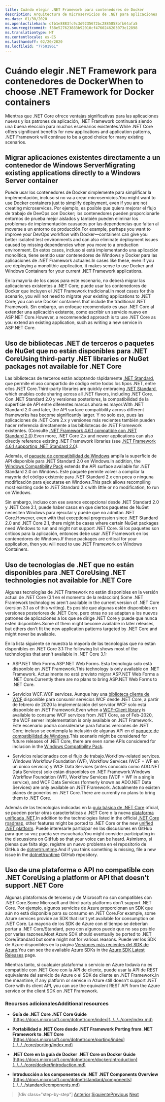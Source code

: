```yaml
---
title: Cuándo elegir .NET Framework para contenedores de Docker
description: Arquitectura de microservicios de .NET para aplicaciones .NET en contenedor | Cuándo elegir .NET Framework para contenedores de Docker
ms.date: 01/30/2020
ms.openlocfilehash: dfb1e8883fc9c3d9235672bc2885858bfb64afa5
ms.sourcegitcommit: f38e527623883b92010cf4760246203073e12898
ms.translationtype: HT
ms.contentlocale: es-ES
ms.lasthandoff: 02/20/2020
ms.locfileid: "77501961"
---
```

# <a name="when-to-choose-net-framework-for-docker-containers"></a><span data-ttu-id="ec44c-103">Cuándo elegir .NET Framework para contenedores de Docker</span><span class="sxs-lookup"><span data-stu-id="ec44c-103">When to choose .NET Framework for Docker containers</span></span>

<span data-ttu-id="ec44c-104">Mientras que .NET Core ofrece ventajas significativas para las aplicaciones nuevas y los patrones de aplicación, .NET Framework continuará siendo una buena elección para muchos escenarios existentes.</span><span class="sxs-lookup"><span data-stu-id="ec44c-104">While .NET Core offers significant benefits for new applications and application patterns, .NET Framework will continue to be a good choice for many existing scenarios.</span></span>

## <a name="migrating-existing-applications-directly-to-a-windows-server-container"></a><span data-ttu-id="ec44c-105">Migrar aplicaciones existentes directamente a un contenedor de Windows Server</span><span class="sxs-lookup"><span data-stu-id="ec44c-105">Migrating existing applications directly to a Windows Server container</span></span>

<span data-ttu-id="ec44c-106">Puede usar los contenedores de Docker simplemente para simplificar la implementación, incluso si no va a crear microservicios.</span><span class="sxs-lookup"><span data-stu-id="ec44c-106">You might want to use Docker containers just to simplify deployment, even if you are not creating microservices.</span></span> <span data-ttu-id="ec44c-107">Por ejemplo, es posible que quiera mejorar el flujo de trabajo de DevOps con Docker; los contenedores pueden proporcionarle entornos de prueba mejor aislados y también pueden eliminar los problemas de implementación causados por las dependencias que faltan al moverse a un entorno de producción.</span><span class="sxs-lookup"><span data-stu-id="ec44c-107">For example, perhaps you want to improve your DevOps workflow with Docker—containers can give you better isolated test environments and can also eliminate deployment issues caused by missing dependencies when you move to a production environment.</span></span> <span data-ttu-id="ec44c-108">En estos casos, incluso si está implementando una aplicación monolítica, tiene sentido usar contenedores de Windows y Docker para las aplicaciones de .NET Framework actuales.</span><span class="sxs-lookup"><span data-stu-id="ec44c-108">In cases like these, even if you are deploying a monolithic application, it makes sense to use Docker and Windows Containers for your current .NET Framework applications.</span></span>

<span data-ttu-id="ec44c-109">En la mayoría de los casos para este escenario, no deberá migrar las aplicaciones existentes a .NET Core; puede usar los contenedores de Docker que incluyen el .NET Framework tradicional.</span><span class="sxs-lookup"><span data-stu-id="ec44c-109">In most cases for this scenario, you will not need to migrate your existing applications to .NET Core; you can use Docker containers that include the traditional .NET Framework.</span></span> <span data-ttu-id="ec44c-110">Sin embargo, un enfoque recomendado es usar .NET Core al extender una aplicación existente, como escribir un servicio nuevo en ASP.NET Core.</span><span class="sxs-lookup"><span data-stu-id="ec44c-110">However, a recommended approach is to use .NET Core as you extend an existing application, such as writing a new service in ASP.NET Core.</span></span>

## <a name="using-third-party-net-libraries-or-nuget-packages-not-available-for-net-core"></a><span data-ttu-id="ec44c-111">Uso de bibliotecas .NET de terceros o paquetes de NuGet que no están disponibles para .NET Core</span><span class="sxs-lookup"><span data-stu-id="ec44c-111">Using third-party .NET libraries or NuGet packages not available for .NET Core</span></span>

<span data-ttu-id="ec44c-112">Las bibliotecas de terceros están adoptando rápidamente [.NET Standard](../../../standard/net-standard.md), que permite el uso compartido de código entre todos los tipos .NET, entre ellos .NET Core.</span><span class="sxs-lookup"><span data-stu-id="ec44c-112">Third-party libraries are quickly embracing [.NET Standard](../../../standard/net-standard.md), which enables code sharing across all .NET flavors, including .NET Core.</span></span> <span data-ttu-id="ec44c-113">Con .NET Standard 2.0 y versiones posteriores, la compatibilidad de la superficie de API entre diferentes marcos ahora es mayor.</span><span class="sxs-lookup"><span data-stu-id="ec44c-113">With .NET Standard 2.0 and later, the API surface compatibility across different frameworks has become significantly larger.</span></span> <span data-ttu-id="ec44c-114">Y no solo eso, pues las aplicaciones de .NET Core 2.x y versiones más recientes también pueden hacer referencia directamente a las bibliotecas de .NET Framework existentes. (Consulte [.NET Framework 4.6.1 compatible con .NET Standard 2.0](https://github.com/dotnet/standard/blob/master/docs/planning/netstandard-2.0/README.md#net-framework-461-supporting-net-standard-20)).</span><span class="sxs-lookup"><span data-stu-id="ec44c-114">Even more, .NET Core 2.x and newer applications can also directly reference existing .NET Framework libraries (see [.NET Framework 4.6.1 supporting .NET Standard 2.0](https://github.com/dotnet/standard/blob/master/docs/planning/netstandard-2.0/README.md#net-framework-461-supporting-net-standard-20)).</span></span>

<span data-ttu-id="ec44c-115">Además, el [paquete de compatibilidad de Windows](../../../core/porting/windows-compat-pack.md) amplía la superficie de API disponible para .NET Standard 2.0 en Windows.</span><span class="sxs-lookup"><span data-stu-id="ec44c-115">In addition, the [Windows Compatibility Pack](../../../core/porting/windows-compat-pack.md) extends the API surface available for .NET Standard 2.0 on Windows.</span></span> <span data-ttu-id="ec44c-116">Este paquete permite volver a compilar la mayoría del código existente para .NET Standard 2.x con poca o ninguna modificación para ejecutarse en Windows.</span><span class="sxs-lookup"><span data-stu-id="ec44c-116">This pack allows recompiling most existing code to .NET Standard 2.x with little or no modification, to run on Windows.</span></span>

<span data-ttu-id="ec44c-117">Sin embargo, incluso con ese avance excepcional desde .NET Standard 2.0 y .NET Core 2.1, puede haber casos en que ciertos paquetes de NuGet necesiten Windows para ejecutar y puede que no admitan .NET Core.</span><span class="sxs-lookup"><span data-stu-id="ec44c-117">However, even with that exceptional progression since .NET Standard 2.0 and .NET Core 2.1, there might be cases where certain NuGet packages need Windows to run and might not support .NET Core.</span></span> <span data-ttu-id="ec44c-118">Si los paquetes son críticos para la aplicación, entonces debe usar .NET Framework en los contenedores de Windows.</span><span class="sxs-lookup"><span data-stu-id="ec44c-118">If those packages are critical for your application, then you will need to use .NET Framework on Windows Containers.</span></span>

## <a name="using-net-technologies-not-available-for-net-core"></a><span data-ttu-id="ec44c-119">Uso de tecnologías de .NET que no están disponibles para .NET Core</span><span class="sxs-lookup"><span data-stu-id="ec44c-119">Using .NET technologies not available for .NET Core</span></span>

<span data-ttu-id="ec44c-120">Algunas tecnologías de .NET Framework no están disponibles en la versión actual de .NET Core (3.1 en el momento de la redacción).</span><span class="sxs-lookup"><span data-stu-id="ec44c-120">Some .NET Framework technologies aren't available in the current version of .NET Core (version 3.1 as of this writing).</span></span> <span data-ttu-id="ec44c-121">Es posible que algunas estén disponibles en versiones posteriores de .NET Core, pero otras no se adaptan a los nuevos patrones de aplicaciones a los que se dirige .NET Core y puede que nunca estén disponibles.</span><span class="sxs-lookup"><span data-stu-id="ec44c-121">Some of them might become available in later releases, but others don't fit the new application patterns targeted by .NET Core and might never be available.</span></span>

<span data-ttu-id="ec44c-122">En la lista siguiente se muestra la mayoría de las tecnologías que no están disponibles en .NET Core 3.1:</span><span class="sxs-lookup"><span data-stu-id="ec44c-122">The following list shows most of the technologies that aren't available in .NET Core 3.1:</span></span>

- <span data-ttu-id="ec44c-123">ASP.NET Web Forms.</span><span class="sxs-lookup"><span data-stu-id="ec44c-123">ASP.NET Web Forms.</span></span> <span data-ttu-id="ec44c-124">Esta tecnología solo está disponible en .NET Framework.</span><span class="sxs-lookup"><span data-stu-id="ec44c-124">This technology is only available on .NET Framework.</span></span> <span data-ttu-id="ec44c-125">Actualmente no está previsto migrar ASP.NET Web Forms a .NET Core.</span><span class="sxs-lookup"><span data-stu-id="ec44c-125">Currently there are no plans to bring ASP.NET Web Forms to .NET Core.</span></span>

- <span data-ttu-id="ec44c-126">Servicios WCF.</span><span class="sxs-lookup"><span data-stu-id="ec44c-126">WCF services.</span></span> <span data-ttu-id="ec44c-127">Aunque hay una [biblioteca cliente de WCF](https://github.com/dotnet/wcf) disponible para consumir servicios WCF desde .NET Core, a partir de febrero de 2020 la implementación del servidor WCF solo está disponible en .NET Framework.</span><span class="sxs-lookup"><span data-stu-id="ec44c-127">Even when a [WCF-Client library](https://github.com/dotnet/wcf) is available to consume WCF services from .NET Core, as of Feb-2020, the WCF server implementation is only available on .NET Framework.</span></span> <span data-ttu-id="ec44c-128">Este escenario podría considerarse para futuras versiones de .NET Core; incluso se contempla la inclusión de algunas API en el [paquete de compatibilidad de Windows](../../../core/porting/windows-compat-pack.md).</span><span class="sxs-lookup"><span data-stu-id="ec44c-128">This scenario might be considered for future releases of .NET Core, there are even some APIs considered for inclusion in the [Windows Compatibility Pack](../../../core/porting/windows-compat-pack.md).</span></span>

- <span data-ttu-id="ec44c-129">Servicios relacionados con el flujo de trabajo.</span><span class="sxs-lookup"><span data-stu-id="ec44c-129">Workflow-related services.</span></span> <span data-ttu-id="ec44c-130">Windows Workflow Foundation (WF), Workflow Services (WCF + WF en un único servicio) y WCF Data Services (antes conocido como ADO.NET Data Services) solo están disponibles en .NET Framework.</span><span class="sxs-lookup"><span data-stu-id="ec44c-130">Windows Workflow Foundation (WF), Workflow Services (WCF + WF in a single service), and WCF Data Services (formerly known as ADO.NET Data Services) are only available on .NET Framework.</span></span> <span data-ttu-id="ec44c-131">Actualmente no existen planes de ponerlos en .NET Core.</span><span class="sxs-lookup"><span data-stu-id="ec44c-131">There are currently no plans to bring them to .NET Core.</span></span>

<span data-ttu-id="ec44c-132">Además de las tecnologías indicadas en la [guía básica de .NET Core](https://github.com/dotnet/core/blob/master/roadmap.md) oficial, se pueden portar otras características a .NET Core o la nueva [plataforma unificada .NET](https://devblogs.microsoft.com/dotnet/introducing-net-5/).</span><span class="sxs-lookup"><span data-stu-id="ec44c-132">In addition to the technologies listed in the official [.NET Core roadmap](https://github.com/dotnet/core/blob/master/roadmap.md), other features might be ported to .NET Core or the new [unified .NET platform](https://devblogs.microsoft.com/dotnet/introducing-net-5/).</span></span> <span data-ttu-id="ec44c-133">Puede interesarle participar en las discusiones en GitHub para que su voz pueda ser escuchada.</span><span class="sxs-lookup"><span data-stu-id="ec44c-133">You might consider participating in the discussions on GitHub so that your voice can be heard.</span></span> <span data-ttu-id="ec44c-134">Asimismo, si piensa que falta algo, registre un nuevo problema en el repositorio de GitHub de [dotnet/runtime](https://github.com/dotnet/runtime/issues/new).</span><span class="sxs-lookup"><span data-stu-id="ec44c-134">And if you think something is missing, file a new issue in the [dotnet/runtime](https://github.com/dotnet/runtime/issues/new) GitHub repository.</span></span>

## <a name="using-a-platform-or-api-that-doesnt-support-net-core"></a><span data-ttu-id="ec44c-135">Uso de una plataforma o API no compatible con .NET Core</span><span class="sxs-lookup"><span data-stu-id="ec44c-135">Using a platform or API that doesn't support .NET Core</span></span>

<span data-ttu-id="ec44c-136">Algunas plataformas de terceros y de Microsoft no son compatibles con .NET Core.</span><span class="sxs-lookup"><span data-stu-id="ec44c-136">Some Microsoft and third-party platforms don't support .NET Core.</span></span> <span data-ttu-id="ec44c-137">Por ejemplo, algunos servicios de Azure proporcionan un SDK que aún no está disponible para su consumo en .NET Core.</span><span class="sxs-lookup"><span data-stu-id="ec44c-137">For example, some Azure services provide an SDK that isn't yet available for consumption on .NET Core.</span></span> <span data-ttu-id="ec44c-138">La mayoría de los SDK de Azure con el tiempo se deberían portar a .NET Core/Standard, pero con algunos puede que no sea posible por varias razones.</span><span class="sxs-lookup"><span data-stu-id="ec44c-138">Most Azure SDK should eventually be ported to .NET Core/Standard but some might not for various reasons.</span></span> <span data-ttu-id="ec44c-139">Puede ver los SDK de Azure disponibles en la página [Versiones más recientes del SDK de Azure](https://azure.github.io/azure-sdk/releases/latest/index.html).</span><span class="sxs-lookup"><span data-stu-id="ec44c-139">You can see the available Azure SDKs in the [Azure SDK Latest Releases](https://azure.github.io/azure-sdk/releases/latest/index.html) page.</span></span>

<span data-ttu-id="ec44c-140">Mientras tanto, si cualquier plataforma o servicio en Azure todavía no es compatible con .NET Core con la API de cliente, puede usar la API de REST equivalente del servicio de Azure o el SDK de cliente en .NET Framework.</span><span class="sxs-lookup"><span data-stu-id="ec44c-140">In the meantime, if any platform or service in Azure still doesn't support .NET Core with its client API, you can use the equivalent REST API from the Azure service or the client SDK on .NET Framework.</span></span>

### <a name="additional-resources"></a><span data-ttu-id="ec44c-141">Recursos adicionales</span><span class="sxs-lookup"><span data-stu-id="ec44c-141">Additional resources</span></span>

- <span data-ttu-id="ec44c-142">**Guía de .NET Core** </span><span class="sxs-lookup"><span data-stu-id="ec44c-142">**.NET Core Guide** </span></span>\
  [https://docs.microsoft.com/dotnet/core/index](../../../core/index.md)

- <span data-ttu-id="ec44c-143">**Portabilidad a .NET Core desde .NET Framework** </span><span class="sxs-lookup"><span data-stu-id="ec44c-143">**Porting from .NET Framework to .NET Core** </span></span>\
  [https://docs.microsoft.com/dotnet/core/porting/index](../../../core/porting/index.md)

- <span data-ttu-id="ec44c-144">**.NET Core en la guía de Docker** </span><span class="sxs-lookup"><span data-stu-id="ec44c-144">**.NET Core on Docker Guide** </span></span>\
  [https://docs.microsoft.com/dotnet/core/docker/introduction](../../../core/docker/introduction.md)

- <span data-ttu-id="ec44c-145">**Introducción a los componentes de .NET** </span><span class="sxs-lookup"><span data-stu-id="ec44c-145">**.NET Components Overview** </span></span>\
  [https://docs.microsoft.com/dotnet/standard/components](../../../standard/components.md)

>[!div class="step-by-step"]
><span data-ttu-id="ec44c-146">[Anterior](net-core-container-scenarios.md)
>[Siguiente](container-framework-choice-factors.md)</span><span class="sxs-lookup"><span data-stu-id="ec44c-146">[Previous](net-core-container-scenarios.md)
[Next](container-framework-choice-factors.md)</span></span>
